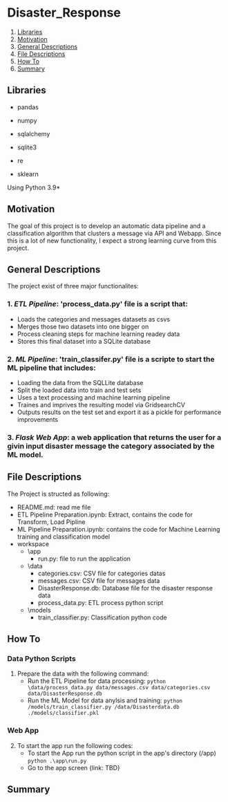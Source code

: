 # Disaster_Response

1. [Libraries](#libraries)
2. [Motivation](#motivation)
3. [General Descriptions](#generaldescriptions)
4. [File Descriptions](#filedescriptions)
5. [How To](#howto)
6. [Summary](#summary)

## Libraries <a name="libraries"></a>
+ pandas
+ numpy
+ sqlalchemy
+ sqlite3

+ re
+ sklearn

Using Python 3.9*

## Motivation <a name="motivation"></a>
The goal of this project is to develop an automatic data pipeline and a classification algorithm that clusters a message via API and Webapp. 
Since this is a lot of new functionality, I expect a strong learning curve from this project.

## General Descriptions <a name="generaldescriptions"></a>
The project exist of three major functionalites:

### 1. *ETL Pipeline*: 'process_data.py' file is a script that:
+ Loads the categories and messages datasets as csvs
+ Merges those two datasets into one bigger on
+ Process cleaning steps for machine learning readey data 
+ Stores this final dataset into a SQLite database

### 2. *ML Pipeline*: 'train_classifer.py' file is a scripte to start the ML pipeline that includes:
+ Loading the data from the SQLLite database
+ Split the loaded data into train and test sets
+ Uses a text processing and machine learning pipeline
+ Traines and imprives the resulting model via GridsearchCV
+ Outputs results on the test set and export it as a pickle for performance improvements

### 3. *Flask Web App*: a web application that returns the user for a givin input disaster message the category associated by the ML model.

## File Descriptions <a name="filedescriptions"></a>
The Project is structed as following:
+ README.md: read me file
+ ETL Pipeline Preparation.ipynb: Extract, contains the code for Transform, Load Pipline
+ ML Pipeline Preparation.ipynb: contains the code for Machine Learning training and classification model
+ workspace 
    - \app
        + run.py: file to run the application
    + \data
        + categories.csv: CSV file for categories datas
        + messages.csv: CSV file for messages data
        + DisasterResponse.db: Database file for the disaster response data
        + process_data.py: ETL process python script
    + \models
        + train_classifier.py: Classification python code 

## How To <a name="howto"></a>

 ### Data Python Scripts 
 1. Prepare the data with the following command:
    - Run the ETL Pipeline for data processing: `python \data/process_data.py data/messages.csv data/categories.csv data/DisasterResponse.db`
    - Run the ML Model for data anylsis and training: `python /models/train_classifier.py /data/Disasterdata.db ./models/classifier.pkl`

 ### Web App
2. To start the app run the following codes:
    - To start the App run the python script in the app's directory (/app) `python .\app\run.py`
    - Go to the app screen {link: TBD}

## Summary <a name="summary"></a>
